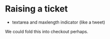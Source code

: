 # Raising a ticket

- textarea and maxlength indicator (like a tweet)

We could fold this into checkout perhaps.